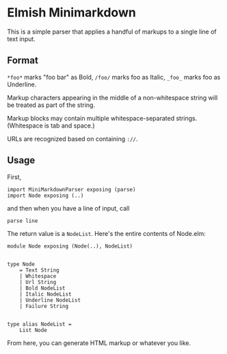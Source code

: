 # Elmish Minimarkdown

This is a simple parser that applies a handful of markups to a single line of text input. 

## Format

`*foo*` marks "foo bar" as Bold, `/foo/` marks foo as Italic, `_foo_` marks foo as Underline.

Markup characters appearing in the middle of a non-whitespace string will be treated as part of the string.  

Markup blocks may contain multiple whitespace-separated strings.  (Whitespace is tab and space.) 

URLs are recognized based on containing `://`.

## Usage
First,
```
import MiniMarkdownParser exposing (parse)
import Node exposing (..)
```
and then when you have a line of input, call
```
parse line
```

The return value is a `NodeList`.  Here's the entire contents of Node.elm:
```
module Node exposing (Node(..), NodeList)


type Node
    = Text String
    | Whitespace
    | Url String
    | Bold NodeList
    | Italic NodeList
    | Underline NodeList
    | Failure String


type alias NodeList =
    List Node
```

From here, you can generate HTML markup or whatever you like.


